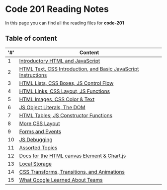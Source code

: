 # Code 201 Reading Notes
In this page you can find all the reading files for **code-201**


## Table of content 

|'#' |  Content |
| ------------ | -------------|
| 1  | [Introductory HTML and JavaScript](class-01.md)|
| 2  | [HTML Text, CSS Introduction, and Basic JavaScript Instructions](class-02.md)|
| 3  | [HTML Lists, CSS Boxes, JS Control Flow](class-03.md) |
| 4  | [HTML Links, CSS Layout, JS Functions](class-04.md)|
| 5  | [HTML Images, CSS Color & Text](class-05.md)|
| 6  | [JS Object Literals, The DOM](class-06.md)|
| 7  | [HTML Tables; JS Constructor Functions](Read07.md)|
| 8  | [More CSS Layout](Read08.md)|
| 9  | [Forms and Events](Read09.md)|
| 10 | [JS Debugging](Read10.md)|
| 11 | [Assorted Topics](Read11.md)|
| 12 | [Docs for the HTML canvas Element & Chart.js](Read12.md)|
| 13 | [Local Storage](Read13.md)|
| 14 | [CSS Transforms, Transitions, and Animations](Read14a.md)|
| 15 | [What Google Learned About Teams](Read14b.md)|


